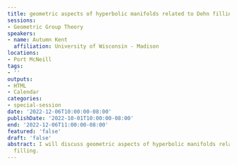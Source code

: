```yaml
---
title: geometric aspects of hyperbolic manifolds related to Dehn filling
sessions:
- Geometric Group Theory
speakers:
- name: Autumn Kent
  affiliation: University of Wisconsin - Madison
locations:
- Port McNeill
tags:
- ''
outputs:
- HTML
- Calendar
categories:
- special-session
date: '2022-12-06T10:00:00-08:00'
publishDate: '2022-10-01T10:00:00-08:00'
end: '2022-12-06T11:00:00-08:00'
featured: 'false'
draft: 'false'
abstract: I will discuss geometric aspects of hyperbolic manifolds related to Dehn
  filling.
---
```

